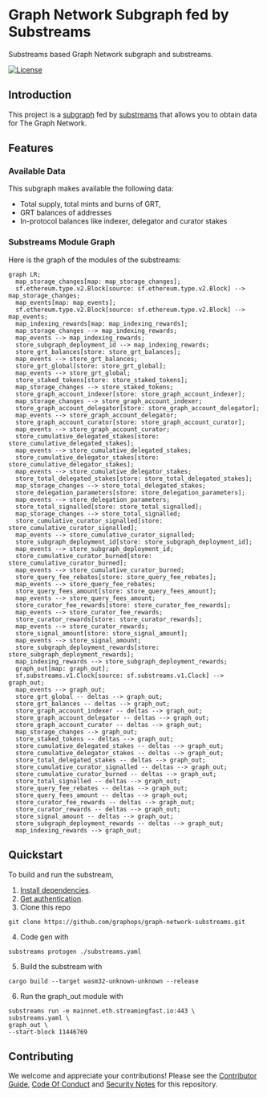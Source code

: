 # Graph Network Subgraph fed by Substreams

Substreams based Graph Network subgraph and substreams. 

[![License](https://img.shields.io/badge/License-Apache%202.0-blue.svg)](https://opensource.org/licenses/Apache-2.0)

## Introduction 

This project is a [subgraph](https://thegraph.com/docs/en/developing/creating-a-subgraph/) fed by [substreams](https://substreams.streamingfast.io/) that allows you to obtain data for The Graph Network. 

## Features 

### Available Data 

This subgraph makes available the following data:
- Total supply, total mints and burns of GRT, 
- GRT balances of addresses
- In-protocol balances like indexer, delegator and curator stakes 

### Substreams Module Graph

Here is the graph of the modules of the substreams: 

```mermaid
graph LR;
  map_storage_changes[map: map_storage_changes];
  sf.ethereum.type.v2.Block[source: sf.ethereum.type.v2.Block] --> map_storage_changes;
  map_events[map: map_events];
  sf.ethereum.type.v2.Block[source: sf.ethereum.type.v2.Block] --> map_events;
  map_indexing_rewards[map: map_indexing_rewards];
  map_storage_changes --> map_indexing_rewards;
  map_events --> map_indexing_rewards;
  store_subgraph_deployment_id --> map_indexing_rewards;
  store_grt_balances[store: store_grt_balances];
  map_events --> store_grt_balances;
  store_grt_global[store: store_grt_global];
  map_events --> store_grt_global;
  store_staked_tokens[store: store_staked_tokens];
  map_storage_changes --> store_staked_tokens;
  store_graph_account_indexer[store: store_graph_account_indexer];
  map_storage_changes --> store_graph_account_indexer;
  store_graph_account_delegator[store: store_graph_account_delegator];
  map_events --> store_graph_account_delegator;
  store_graph_account_curator[store: store_graph_account_curator];
  map_events --> store_graph_account_curator;
  store_cumulative_delegated_stakes[store: store_cumulative_delegated_stakes];
  map_events --> store_cumulative_delegated_stakes;
  store_cumulative_delegator_stakes[store: store_cumulative_delegator_stakes];
  map_events --> store_cumulative_delegator_stakes;
  store_total_delegated_stakes[store: store_total_delegated_stakes];
  map_storage_changes --> store_total_delegated_stakes;
  store_delegation_parameters[store: store_delegation_parameters];
  map_events --> store_delegation_parameters;
  store_total_signalled[store: store_total_signalled];
  map_storage_changes --> store_total_signalled;
  store_cumulative_curator_signalled[store: store_cumulative_curator_signalled];
  map_events --> store_cumulative_curator_signalled;
  store_subgraph_deployment_id[store: store_subgraph_deployment_id];
  map_events --> store_subgraph_deployment_id;
  store_cumulative_curator_burned[store: store_cumulative_curator_burned];
  map_events --> store_cumulative_curator_burned;
  store_query_fee_rebates[store: store_query_fee_rebates];
  map_events --> store_query_fee_rebates;
  store_query_fees_amount[store: store_query_fees_amount];
  map_events --> store_query_fees_amount;
  store_curator_fee_rewards[store: store_curator_fee_rewards];
  map_events --> store_curator_fee_rewards;
  store_curator_rewards[store: store_curator_rewards];
  map_events --> store_curator_rewards;
  store_signal_amount[store: store_signal_amount];
  map_events --> store_signal_amount;
  store_subgraph_deployment_rewards[store: store_subgraph_deployment_rewards];
  map_indexing_rewards --> store_subgraph_deployment_rewards;
  graph_out[map: graph_out];
  sf.substreams.v1.Clock[source: sf.substreams.v1.Clock] --> graph_out;
  map_events --> graph_out;
  store_grt_global -- deltas --> graph_out;
  store_grt_balances -- deltas --> graph_out;
  store_graph_account_indexer -- deltas --> graph_out;
  store_graph_account_delegator -- deltas --> graph_out;
  store_graph_account_curator -- deltas --> graph_out;
  map_storage_changes --> graph_out;
  store_staked_tokens -- deltas --> graph_out;
  store_cumulative_delegated_stakes -- deltas --> graph_out;
  store_cumulative_delegator_stakes -- deltas --> graph_out;
  store_total_delegated_stakes -- deltas --> graph_out;
  store_cumulative_curator_signalled -- deltas --> graph_out;
  store_cumulative_curator_burned -- deltas --> graph_out;
  store_total_signalled -- deltas --> graph_out;
  store_query_fee_rebates -- deltas --> graph_out;
  store_query_fees_amount -- deltas --> graph_out;
  store_curator_fee_rewards -- deltas --> graph_out;
  store_curator_rewards -- deltas --> graph_out;
  store_signal_amount -- deltas --> graph_out;
  store_subgraph_deployment_rewards -- deltas --> graph_out;
  map_indexing_rewards --> graph_out;
```


## Quickstart
To build and run the substream, 

1. [Install dependencies](https://substreams.streamingfast.io/developers-guide/installation-requirements).
2. [Get authentication](https://substreams.streamingfast.io/reference-and-specs/authentication).
3. Clone this repo
```console
git clone https://github.com/graphops/graph-network-substreams.git
```
4. Code gen with 
```console
substreams protogen ./substreams.yaml
``` 
5. Build the substream with 
```console
cargo build --target wasm32-unknown-unknown --release
``` 
6. Run the graph_out module with
```console
substreams run -e mainnet.eth.streamingfast.io:443 \
substreams.yaml \
graph_out \
--start-block 11446769
```

## Contributing

We welcome and appreciate your contributions! Please see the [Contributor Guide](/CONTRIBUTING.md), [Code Of Conduct](/CODE_OF_CONDUCT.md) and [Security Notes](/SECURITY.md) for this repository.
